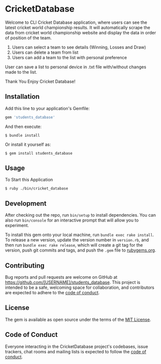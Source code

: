 # CricketDatabase

Welcome to CLI Cricket Database application, where users can see the latest cricket world championship results. It will automatically scrape the data from cricket world championship website and display the data in order of position of the team. 

1. Users can select a team to see details (Winning, Losses and Draw)
2. Users can delete a team from list
3. Users can add a team to the list with personal preference

User can save a list to personal device in .txt file with/without changes made to the list.

Thank You
Enjoy Cricket Database!

## Installation

Add this line to your application's Gemfile:

```ruby
gem 'students_database'
```

And then execute:

    $ bundle install

Or install it yourself as:

    $ gem install students_database

## Usage

To Start this Application

    $ ruby ./bin/cricket_database

## Development

After checking out the repo, run `bin/setup` to install dependencies. You can also run `bin/console` for an interactive prompt that will allow you to experiment.

To install this gem onto your local machine, run `bundle exec rake install`. To release a new version, update the version number in `version.rb`, and then run `bundle exec rake release`, which will create a git tag for the version, push git commits and tags, and push the `.gem` file to [rubygems.org](https://rubygems.org).

## Contributing

Bug reports and pull requests are welcome on GitHub at https://github.com/[USERNAME]/students_database. This project is intended to be a safe, welcoming space for collaboration, and contributors are expected to adhere to the [code of conduct](https://github.com/[USERNAME]/students_database/blob/master/CODE_OF_CONDUCT.md).


## License

The gem is available as open source under the terms of the [MIT License](https://opensource.org/licenses/MIT).

## Code of Conduct

Everyone interacting in the CricketDatabase project's codebases, issue trackers, chat rooms and mailing lists is expected to follow the [code of conduct](https://github.com/[USERNAME]/students_database/blob/master/CODE_OF_CONDUCT.md).
